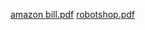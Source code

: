 [amazon bill.pdf](https://github.com/HumberCampusNavigator/North/files/2439829/amazon.bill.pdf)
[robotshop.pdf](https://github.com/HumberCampusNavigator/North/files/2439831/robotshop.pdf)
